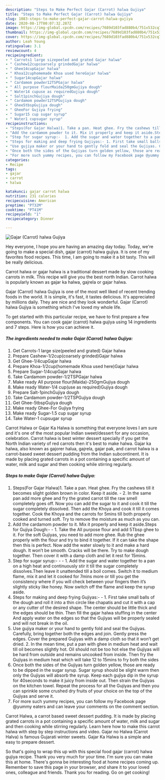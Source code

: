 ```yaml
---
description: "Steps to Make Perfect Gajar (Carrot) halwa Gujiya"
title: "Steps to Make Perfect Gajar (Carrot) halwa Gujiya"
slug: 1083-steps-to-make-perfect-gajar-carrot-halwa-gujiya
date: 2020-08-17T00:07:32.287Z
image: https://img-global.cpcdn.com/recipes/7689d103fad880b4/751x532cq70/gajar-carrot-halwa-gujiya-recipe-main-photo.jpg
thumbnail: https://img-global.cpcdn.com/recipes/7689d103fad880b4/751x532cq70/gajar-carrot-halwa-gujiya-recipe-main-photo.jpg
cover: https://img-global.cpcdn.com/recipes/7689d103fad880b4/751x532cq70/gajar-carrot-halwa-gujiya-recipe-main-photo.jpg
author: Leah Young
ratingvalue: 3.1
reviewcount: 4
recipeingredient:
- " Carrots1 large sizepeeled and grated Gajar halwa"
- " Cashew12cupcoarsely grindedGajar halwa"
- " Ghee14cupGajar halwa"
- " Khoa12cuphomemade Khoa used hereGajar halwa"
- " Sugar14cupGajar halwa"
- " Cardamom powder12TSPGajar halwa"
- " All purpose flourMaida250gmGujiya dough"
- " Water14 cupuse as requiredGujiya dough"
- " Salt1pinchGujiya dough"
- " Cardamom powder12TSPGujiya dough"
- " Ghee5tbspGujiya dough"
- " GheeFor Gujiya frying"
- " Sugar15 cup sugar syrup"
- " Water1 cupsugar syrup"
recipeinstructions:
- "Steps(For Gajar Halwa)1. Take a pan. Heat ghee. Fry the cashews till it becomes slight golden brown in color. Keep it aside. 2. In the same pan add more ghee and fry the grated carrot till the raw smell completely goes off. Now you can add the sugar to it and cook it till the sugar completely dissolved. Then add the Khoya and cook it till it comes together. Cook the Khoya and the carrots for 5mins till both properly cooked and turned soft. Try to remove the moisture as much as you can."
- "Add the cardamom powder to it. Mix it properly and keep it aside.Steps for Gujiya Dough:- 1. Take the All purpose flour and add 5Tbsp ghee to it. For the soft Gujiyas, you need to add more ghee. Rub the ghee properly with the flour and try to bind it together. If it can take the shape then this is perfect. Now add the water slowly to it and make a hard dough. It won’t be smooth. Cracks will be there. Try to make dough together. Then cover it with a damp cloth and let it rest for 15mins."
- "Step for sugar syrup:-  1. Add the sugar and water together to a pan on a high heat and continuously stir it till the sugar completely dissolves.Then leave it unattended till a boil comes. Switch it to medium flame, mix it and let it cooked for 7mins more or till you get the consistency where if you will check between your fingers then it’s slightly sticky like honey. Now switch off the flame and keep the syrup aside."
- "Steps for making and deep frying Gujiyas:- 1. First take small balls of the dough and roll it into a thin circle like chapatis and cut it with a cap or any cutter of the desired shape. The center should be little thick and the edges should be thin. Then fill the gajar halwa stuffing in the center And apply water on the edges so that the Gujiyas will be properly sealed and will not break in the oil."
- "Use gujiya maker or your hand to gently fold and seal the Gujiyas. Carefully, bring together both the edges and join. Gently press the edges. Cover the prepared Gujiyas with a damp cloth so that it won’t get dried. 2. In the mean time, put a pan with ghee in medium heat and wait till oil becomes slightly hot. Oil should not be too hot else the Gujiyas will be hard from outside and remains uncooked from inside. Then fry the Gujiyas in medium heat which will take 12 to 15mins to fry both the sides"
- "Once both the sides of the Gujiyas turn golden yellow, those are ready to be dipped in the sugar syrup. Sugar syrup should be slight warm then only the Gujiyas will absorb the syrup. Keep each gujiya dip in the syrup for 40seconds to make it juicy from inside out. Then strain the Gujiyas on the kitchen towel. Repeat the process for all the Gujiyas and then you can sprinkle some crushed dry fruits of your choice on the top of the Gujiyas and serve it."
- "For more such yummy recipes, you can follow my Facebook page @yummy eaters and can leave your comments on the comment section."
categories:
- Recipe
tags:
- gajar
- carrot
- halwa

katakunci: gajar carrot halwa 
nutrition: 231 calories
recipecuisine: American
preptime: "PT32M"
cooktime: "PT41M"
recipeyield: "1"
recipecategory: Dinner

---
```



![Gajar (Carrot) halwa Gujiya](https://img-global.cpcdn.com/recipes/7689d103fad880b4/751x532cq70/gajar-carrot-halwa-gujiya-recipe-main-photo.jpg)

Hey everyone, I hope you are having an amazing day today. Today, we're going to make a special dish, gajar (carrot) halwa gujiya. It is one of my favorites food recipes. This time, I am going to make it a bit tasty. This will be really delicious.

Carrot halwa or gajar halwa is a traditional dessert made by slow cooking carrots in milk. This recipe will give you the best north Indian. Carrot halwa is popularly known as gajar ka halwa, gajrela or gajar halwa.

Gajar (Carrot) halwa Gujiya is one of the most well liked of recent trending foods in the world. It is simple, it's fast, it tastes delicious. It's appreciated by millions daily. They are nice and they look wonderful. Gajar (Carrot) halwa Gujiya is something which I've loved my whole life.


To get started with this particular recipe, we have to first prepare a few components. You can cook gajar (carrot) halwa gujiya using 14 ingredients and 7 steps. Here is how you can achieve it.

<!--inarticleads1-->

##### The ingredients needed to make Gajar (Carrot) halwa Gujiya:

1. Get  Carrots-1 large size(peeled and grated) Gajar halwa
1. Prepare  Cashew-1/2cup(coarsely grinded)Gajar halwa
1. Get  Ghee-1/4cupGajar halwa
1. Prepare  Khoa-1/2cup(homemade Khoa used here)Gajar halwa
1. Prepare  Sugar-1/4cupGajar halwa
1. Take  Cardamom powder-1/2TSPGajar halwa
1. Make ready  All purpose flour(Maida)-250gmGujiya dough
1. Make ready  Water-1/4 cup(use as required)Gujiya dough
1. Prepare  Salt-1pinchGujiya dough
1. Take  Cardamom powder-1/2TSPGujiya dough
1. Get  Ghee-5tbspGujiya dough
1. Make ready  Ghee-For Gujiya frying
1. Make ready  Sugar-1.5 cup sugar syrup
1. Take  Water-1 cupsugar syrup


Carrot Halwa or Gajar Ka Halwa is something that everyone loves I am sure and it&#39;s one of the most popular Indian sweet/dessert for any occasion, celebration. Carrot halwa is best winter dessert specially if you get the North Indian variety of red carrots then it&#39;s best to make halwa. Gajar ka halwa, also known as gajorer halua, gajrela, gajar pak, and carrot halwa is a carrot-based sweet dessert pudding from the Indian subcontinent. It is made by placing grated carrots in a pot containing a specific amount of water, milk and sugar and then cooking while stirring regularly. 

<!--inarticleads2-->

##### Steps to make Gajar (Carrot) halwa Gujiya:

1. Steps(For Gajar Halwa)1. Take a pan. Heat ghee. Fry the cashews till it becomes slight golden brown in color. Keep it aside. - 2. In the same pan add more ghee and fry the grated carrot till the raw smell completely goes off. Now you can add the sugar to it and cook it till the sugar completely dissolved. Then add the Khoya and cook it till it comes together. Cook the Khoya and the carrots for 5mins till both properly cooked and turned soft. Try to remove the moisture as much as you can.
1. Add the cardamom powder to it. Mix it properly and keep it aside.Steps for Gujiya Dough:- - 1. Take the All purpose flour and add 5Tbsp ghee to it. For the soft Gujiyas, you need to add more ghee. Rub the ghee properly with the flour and try to bind it together. If it can take the shape then this is perfect. Now add the water slowly to it and make a hard dough. It won’t be smooth. Cracks will be there. Try to make dough together. Then cover it with a damp cloth and let it rest for 15mins.
1. Step for sugar syrup:- -  - 1. Add the sugar and water together to a pan on a high heat and continuously stir it till the sugar completely dissolves.Then leave it unattended till a boil comes. Switch it to medium flame, mix it and let it cooked for 7mins more or till you get the consistency where if you will check between your fingers then it’s slightly sticky like honey. Now switch off the flame and keep the syrup aside.
1. Steps for making and deep frying Gujiyas:- - 1. First take small balls of the dough and roll it into a thin circle like chapatis and cut it with a cap or any cutter of the desired shape. The center should be little thick and the edges should be thin. Then fill the gajar halwa stuffing in the center And apply water on the edges so that the Gujiyas will be properly sealed and will not break in the oil.
1. Use gujiya maker or your hand to gently fold and seal the Gujiyas. Carefully, bring together both the edges and join. Gently press the edges. Cover the prepared Gujiyas with a damp cloth so that it won’t get dried. 2. In the mean time, put a pan with ghee in medium heat and wait till oil becomes slightly hot. Oil should not be too hot else the Gujiyas will be hard from outside and remains uncooked from inside. Then fry the Gujiyas in medium heat which will take 12 to 15mins to fry both the sides
1. Once both the sides of the Gujiyas turn golden yellow, those are ready to be dipped in the sugar syrup. Sugar syrup should be slight warm then only the Gujiyas will absorb the syrup. Keep each gujiya dip in the syrup for 40seconds to make it juicy from inside out. Then strain the Gujiyas on the kitchen towel. Repeat the process for all the Gujiyas and then you can sprinkle some crushed dry fruits of your choice on the top of the Gujiyas and serve it.
1. For more such yummy recipes, you can follow my Facebook page @yummy eaters and can leave your comments on the comment section.


Carrot Halwa, a carrot based sweet dessert pudding. It is made by placing grated carrots in a pot containing a specific amount of water, milk and sugar and then cooking while stirring regularly. Learn here how to make this carrot halwa with step by step instructions and video. Gajar no Halwa (Carrot Halva) is famous Gujarati winter sweets. Gajar Ka Halwa is a simple and easy to prepare dessert. 

So that's going to wrap this up with this special food gajar (carrot) halwa gujiya recipe. Thank you very much for your time. I'm sure you can make this at home. There's gonna be interesting food at home recipes coming up. Remember to save this page in your browser, and share it to your loved ones, colleague and friends. Thank you for reading. Go on get cooking!
